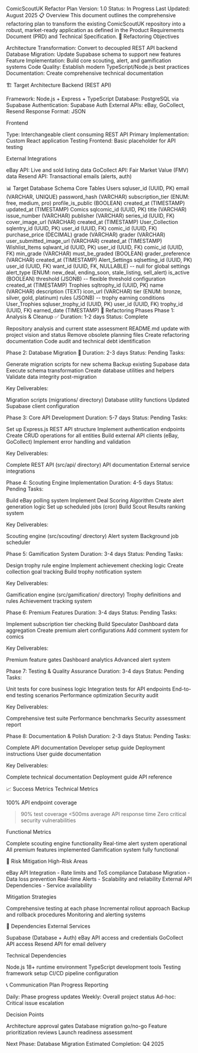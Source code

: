 ComicScoutUK Refactor Plan
Version: 1.0
Status: In Progress
Last Updated: August 2025
📋 Overview
This document outlines the comprehensive refactoring plan to transform the existing ComicScoutUK repository into a robust, market-ready application as defined in the Product Requirements Document (PRD) and Technical Specification.
🎯 Refactoring Objectives

Architecture Transformation: Convert to decoupled REST API backend
Database Migration: Update Supabase schema to support new features
Feature Implementation: Build core scouting, alert, and gamification systems
Code Quality: Establish modern TypeScript/Node.js best practices
Documentation: Create comprehensive technical documentation

🏗️ Target Architecture
Backend (REST API)

Framework: Node.js + Express + TypeScript
Database: PostgreSQL via Supabase
Authentication: Supabase Auth
External APIs: eBay, GoCollect, Resend
Response Format: JSON

Frontend

Type: Interchangeable client consuming REST API
Primary Implementation: Custom React application
Testing Frontend: Basic placeholder for API testing

External Integrations

eBay API: Live and sold listing data
GoCollect API: Fair Market Value (FMV) data
Resend API: Transactional emails (alerts, auth)

📊 Target Database Schema
Core Tables
Users
sqluser_id (UUID, PK)
email (VARCHAR, UNIQUE)
password_hash (VARCHAR)
subscription_tier (ENUM: free, medium, pro)
profile_is_public (BOOLEAN)
created_at (TIMESTAMP)
updated_at (TIMESTAMP)
Comics
sqlcomic_id (UUID, PK)
title (VARCHAR)
issue_number (VARCHAR)
publisher (VARCHAR)
series_id (UUID, FK)
cover_image_url (VARCHAR)
created_at (TIMESTAMP)
User_Collection
sqlentry_id (UUID, PK)
user_id (UUID, FK)
comic_id (UUID, FK)
purchase_price (DECIMAL)
grade (VARCHAR)
grader (VARCHAR)
user_submitted_image_url (VARCHAR)
created_at (TIMESTAMP)
Wishlist_Items
sqlwant_id (UUID, PK)
user_id (UUID, FK)
comic_id (UUID, FK)
min_grade (VARCHAR)
must_be_graded (BOOLEAN)
grader_preference (VARCHAR)
created_at (TIMESTAMP)
Alert_Settings
sqlsetting_id (UUID, PK)
user_id (UUID, FK)
want_id (UUID, FK, NULLABLE) -- null for global settings
alert_type (ENUM: new_deal, ending_soon, stale_listing, sell_alert)
is_active (BOOLEAN)
threshold (JSONB) -- flexible threshold configuration
created_at (TIMESTAMP)
Trophies
sqltrophy_id (UUID, PK)
name (VARCHAR)
description (TEXT)
icon_url (VARCHAR)
tier (ENUM: bronze, silver, gold, platinum)
rules (JSONB) -- trophy earning conditions
User_Trophies
sqluser_trophy_id (UUID, PK)
user_id (UUID, FK)
trophy_id (UUID, FK)
earned_date (TIMESTAMP)
🔄 Refactoring Phases
Phase 1: Analysis & Cleanup ✅
Duration: 1-2 days
Status: Complete

 Repository analysis and current state assessment
 README.md update with project vision and status
 Remove obsolete planning files
 Create refactoring documentation
 Code audit and technical debt identification

Phase 2: Database Migration 🚧
Duration: 2-3 days
Status: Pending
Tasks:

 Generate migration scripts for new schema
 Backup existing Supabase data
 Execute schema transformation
 Create database utilities and helpers
 Validate data integrity post-migration

Key Deliverables:

Migration scripts (migrations/ directory)
Database utility functions
Updated Supabase client configuration

Phase 3: Core API Development
Duration: 5-7 days
Status: Pending
Tasks:

 Set up Express.js REST API structure
 Implement authentication endpoints
 Create CRUD operations for all entities
 Build external API clients (eBay, GoCollect)
 Implement error handling and validation

Key Deliverables:

Complete REST API (src/api/ directory)
API documentation
External service integrations

Phase 4: Scouting Engine Implementation
Duration: 4-5 days
Status: Pending
Tasks:

 Build eBay polling system
 Implement Deal Scoring Algorithm
 Create alert generation logic
 Set up scheduled jobs (cron)
 Build Scout Results ranking system

Key Deliverables:

Scouting engine (src/scouting/ directory)
Alert system
Background job scheduler

Phase 5: Gamification System
Duration: 3-4 days
Status: Pending
Tasks:

 Design trophy rule engine
 Implement achievement checking logic
 Create collection goal tracking
 Build trophy notification system

Key Deliverables:

Gamification engine (src/gamification/ directory)
Trophy definitions and rules
Achievement tracking system

Phase 6: Premium Features
Duration: 3-4 days
Status: Pending
Tasks:

 Implement subscription tier checking
 Build Speculator Dashboard data aggregation
 Create premium alert configurations
 Add comment system for comics

Key Deliverables:

Premium feature gates
Dashboard analytics
Advanced alert system

Phase 7: Testing & Quality Assurance
Duration: 3-4 days
Status: Pending
Tasks:

 Unit tests for core business logic
 Integration tests for API endpoints
 End-to-end testing scenarios
 Performance optimization
 Security audit

Key Deliverables:

Comprehensive test suite
Performance benchmarks
Security assessment report

Phase 8: Documentation & Polish
Duration: 2-3 days
Status: Pending
Tasks:

 Complete API documentation
 Developer setup guide
 Deployment instructions
 User guide documentation

Key Deliverables:

Complete technical documentation
Deployment guide
API reference

📈 Success Metrics
Technical Metrics

 100% API endpoint coverage
 >90% test coverage
 <500ms average API response time
 Zero critical security vulnerabilities

Functional Metrics

 Complete scouting engine functionality
 Real-time alert system operational
 All premium features implemented
 Gamification system fully functional

🚨 Risk Mitigation
High-Risk Areas

eBay API Integration - Rate limits and ToS compliance
Database Migration - Data loss prevention
Real-time Alerts - Scalability and reliability
External API Dependencies - Service availability

Mitigation Strategies

Comprehensive testing at each phase
Incremental rollout approach
Backup and rollback procedures
Monitoring and alerting systems

🔗 Dependencies
External Services

Supabase (Database + Auth)
eBay API access and credentials
GoCollect API access
Resend API for email delivery

Technical Dependencies

Node.js 18+ runtime environment
TypeScript development tools
Testing framework setup
CI/CD pipeline configuration

📞 Communication Plan
Progress Reporting

Daily: Phase progress updates
Weekly: Overall project status
Ad-hoc: Critical issue escalation

Decision Points

Architecture approval gates
Database migration go/no-go
Feature prioritization reviews
Launch readiness assessment


Next Phase: Database Migration
Estimated Completion: Q4 2025